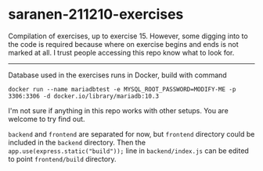 # saranen-211210-exercises

Compilation of exercises, up to exercise 15. However, some digging into to the code is required because where on exercise begins and ends is not marked at all. I trust people accessing this repo know what to look for.

---

Database used in the exercises runs in Docker, build with command

`docker run --name mariadbtest -e MYSQL_ROOT_PASSWORD=MODIFY-ME -p 3306:3306 -d docker.io/library/mariadb:10.3`

I'm not sure if anything in this repo works with other setups. You are welcome to try find out.

`backend` and `frontend` are separated for now, but `frontend` directory could be included in the `backend` directory. Then the `app.use(express.static("build"));` line in `backend/index.js` can be edited to point `frontend/build` directory.

